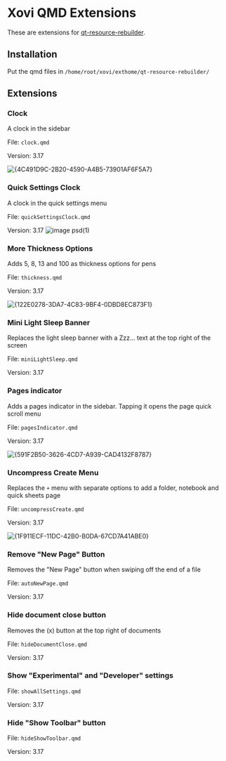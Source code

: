 # Xovi QMD Extensions
These are extensions for [qt-resource-rebuilder](https://github.com/asivery/rmpp-xovi-extensions/tree/master/qt-resource-rebuilder).
## Installation
Put the qmd files in `/home/root/xovi/exthome/qt-resource-rebuilder/`
## Extensions
### Clock
A clock in the sidebar

File: `clock.qmd`

Version: 3.17

![{4C491D9C-2B20-4590-A4B5-73901AF6F5A7}](https://github.com/user-attachments/assets/eb539353-e94d-42e1-9893-f6e391d82545)

### Quick Settings Clock
A clock in the quick settings menu

File: `quickSettingsClock.qmd`

Version: 3.17
![image psd(1)](https://github.com/user-attachments/assets/f518c01f-d2dc-4406-b447-5feba02ff83f)


### More Thickness Options
Adds 5, 8, 13 and 100 as thickness options for pens

File: `thickness.qmd`

Version: 3.17

![{122E0278-3DA7-4C83-9BF4-0DBD8EC873F1}](https://github.com/user-attachments/assets/37a06162-215a-47ff-928a-69fa45bb42db)


### Mini Light Sleep Banner
Replaces the light sleep banner with a Zzz... text at the top right of the screen

File: `miniLightSleep.qmd`

Version: 3.17

### Pages indicator
Adds a pages indicator in the sidebar. Tapping it opens the page quick scroll menu

File: `pagesIndicator.qmd`

Version: 3.17

![{591F2B50-3626-4CD7-A939-CAD4132F8787}](https://github.com/user-attachments/assets/715e9fc0-76a5-48a3-985c-64d72faeca1e)


### Uncompress Create Menu
Replaces the `+` menu with separate options to add a folder, notebook and quick sheets page

File: `uncompressCreate.qmd`

Version: 3.17

![{1F911ECF-11DC-42B0-B0DA-67CD7A41ABE0}](https://github.com/user-attachments/assets/1dbb6bbf-12a9-4f99-a0e2-6756fc8195d0)

### Remove "New Page" Button
Removes the "New Page" button when swiping off the end of a file

File: `autoNewPage.qmd`

Version: 3.17

### Hide document close button
Removes the (x) button at the top right of documents

File: `hideDocumentClose.qmd`

Version: 3.17

### Show "Experimental" and "Developer" settings

File: `showAllSettings.qmd`

Version: 3.17

### Hide "Show Toolbar" button

File: `hideShowToolbar.qmd`

Version: 3.17
